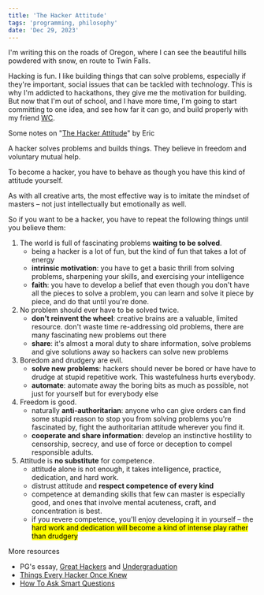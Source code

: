 ```yaml
---
title: 'The Hacker Attitude'
tags: 'programming, philosophy'
date: 'Dec 29, 2023'
---
```


I'm writing this on the roads of Oregon, where I can see the beautiful hills powdered with snow, en route to Twin Falls.

Hacking is fun. I like building things that can solve problems, especially if they're important, social issues that can be tackled with technology. This is why I'm addicted to hackathons, they give me the motivation for building. But now that I'm out of school, and I have more time, I'm going to start committing to one idea, and see how far it can go, and build properly with my friend [WC](https://weichun.xyz/).

Some notes on "[The Hacker Attitude](http://www.catb.org/~esr/faqs/hacker-howto.html#attitude)" by Eric

A hacker solves problems and builds things. They believe in freedom and voluntary mutual help.

To become a hacker, you have to behave as though you have this kind of attitude yourself.

As with all creative arts, the most effective way is to imitate the mindset of masters – not just intellectually but emotionally as well.

So if you want to be a hacker, you have to repeat the following things until you believe them:

1. The world is full of fascinating problems **waiting to be solved**.
   - being a hacker is a lot of fun, but the kind of fun that takes a lot of energy
   - **intrinsic motivation**: you have to get a basic thrill from solving problems, sharpening your skills, and exercising your intelligence
   - **faith**: you have to develop a belief that even though you don't have all the pieces to solve a problem, you can learn and solve it piece by piece, and do that until you're done.
2. No problem should ever have to be solved twice.
   - **don't reinvent the wheel**: creative brains are a valuable, limited resource. don't waste time re-addressing old problems, there are many fascinating new problems out there
   - **share**: it's almost a moral duty to share information, solve problems and give solutions away so hackers can solve new problems
3. Boredom and drudgery are evil.
   - **solve new problems**: hackers should never be bored or have have to drudge at stupid repetitive work. This wastefulness hurts everybody.
   - **automate**: automate away the boring bits as much as possible, not just for yourself but for everybody else
4. Freedom is good.
   - naturally **anti-authoritarian**: anyone who can give orders can find some stupid reason to stop you from solving problems you're fascinated by, fight the authoritarian attitude wherever you find it.
   - **cooperate and share information**: develop an instinctive hostility to censorship, secrecy, and use of force or deception to compel responsible adults.
5. Attitude is **no substitute** for competence.
   - attitude alone is not enough, it takes intelligence, practice, dedication, and hard work.
   - distrust attitude and **respect competence of every kind**
   - competence at demanding skills that few can master is especially good, and ones that involve mental acuteness, craft, and concentration is best.
   - if you revere competence, you'll enjoy developing it in yourself – the <mark>hard work and dedication will become a kind of intense play rather than drudgery</mark>

More resources

- PG's essay, [Great Hackers](http://www.paulgraham.com/gh.html) and [Undergraduation](http://www.paulgraham.com/college.html)
- [Things Every Hacker Once Knew](http://catb.org/~esr/faqs/things-every-hacker-once-knew)
- [How To Ask Smart Questions](http://catb.org/~esr/faqs/smart-questions.html)
